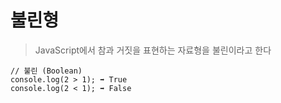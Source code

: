 # 불린형 

>JavaScript에서 참과 거짓을 표현하는 자료형을 불린이라고 한다

```
// 불린 (Boolean)
console.log(2 > 1); ➡️ True
console.log(2 < 1); ➡️ False
